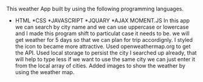 This weather App built by using the following programming languages.
* HTML
*CSS
*JAVASCRIPT
*JQUARY
*AJAX 
MOMENT.JS
In this app we can search by city name and we can use uppercase or lowercase and I made this program shift to particulat case it needs to be.
we will get weather for 5 days so that we can plan for trip accordignly.
I styled the icon to became more attractive.
Used openweathermap.org to get the API.
Used local storage to persist the city I searched up already, that will help to type less if we want to use the same city we can just enter it from the local array of cities.
Added images to show the weather by using the weather map.